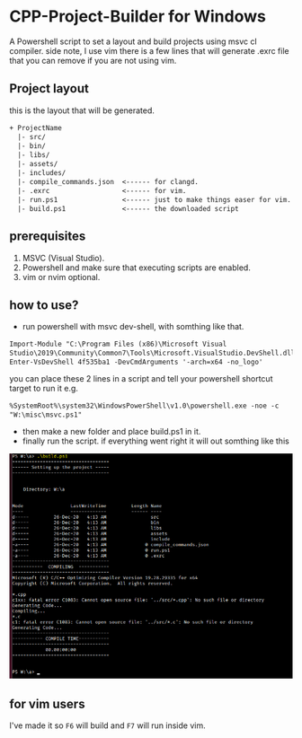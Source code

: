# CPP-Project-Builder for Windows
A Powershell script to set a layout and build projects using msvc cl compiler.
side note, I use vim there is a few lines that will generate .exrc file that you can remove if you are not using vim.

## Project layout
this is the layout that will be generated.
```
+ ProjectName
  |- src/
  |- bin/
  |- libs/
  |- assets/
  |- includes/
  |- compile_commands.json  <------ for clangd.
  |- .exrc                  <------ for vim.
  |- run.ps1                <------ just to make things easer for vim.
  |- build.ps1              <------ the downloaded script
``` 
## prerequisites
1. MSVC (Visual Studio).
1. Powershell and make sure that executing scripts are enabled.
1. vim or nvim optional.

## how to use?
- run powershell with msvc dev-shell, with somthing like that.
```
Import-Module "C:\Program Files (x86)\Microsoft Visual Studio\2019\Community\Common7\Tools\Microsoft.VisualStudio.DevShell.dll"
Enter-VsDevShell 4f535ba1 -DevCmdArguments '-arch=x64 -no_logo'
```
  you can place these 2 lines in a script and tell your powershell shortcut target to run it e.g.
```
%SystemRoot%\system32\WindowsPowerShell\v1.0\powershell.exe -noe -c "W:\misc\msvc.ps1"
```
- then make a new folder and place build.ps1 in it.
- finally run the script. if everything went right it will out somthing like this

![](build-output.png)

## for vim users
I've made it so `F6` will build and `F7` will run inside vim. 
